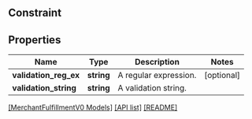 ## Constraint

## Properties

Name | Type | Description | Notes
------------ | ------------- | ------------- | -------------
**validation_reg_ex** | **string** | A regular expression. | [optional]
**validation_string** | **string** | A validation string. |

[[MerchantFulfillmentV0 Models]](../) [[API list]](../../Api) [[README]](../../../README.md)

